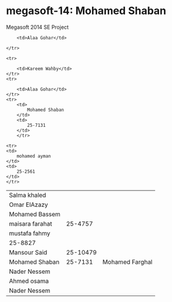 megasoft-14: Mohamed Shaban
===========

Megasoft 2014 SE Project
<table>
	<tr>
		<td>Salma khaled</td>
	</tr>
	<tr>
		<td>Omar ElAzazy</td>
	</tr>
	<tr>
		<td>Mohamed Bassem</td>

	

		<td>Alaa Gohar</td>

	</tr>

	<tr>

		<td>Kareem Wahby</td>
	</tr>
	<tr>

		<td>Alaa Gohar</td>
    </tr>
	<tr>
		<td>
			Mohamed Shaban
		</td>
		<td>
			25-7131
		</td>
		</tr>
<tr>
	<td>
		maisara farahat
	</td>
	<td>
		25-4757
	</td>
	</tr>
	<tr>
	<td>
		mustafa fahmy
	</td>
	</tr>
	<td>
		25-8827
	</td>
	</tr>

<tr>
	<td>
		Mansour Said
	</td>
	<td>
		25-10479
	</td>
	</tr>

	<tr>
	<td>
		mohamed ayman
	</td>
	<td>
		25-2561
	</td>
	</tr>

<tr>
	<td>
		Mohamed Shaban
	</td>
	<td>
		25-7131
	</td>
	<td>
		Mohamed Farghal
		</td>
</tr>

<tr>
		<td>Nader Nessem</td>
</tr>





















<tr>
		<td>Ahmed osama</td>
	</tr>












































<tr>
		<td>Nader Nessem</td>
	</tr>
</table>
